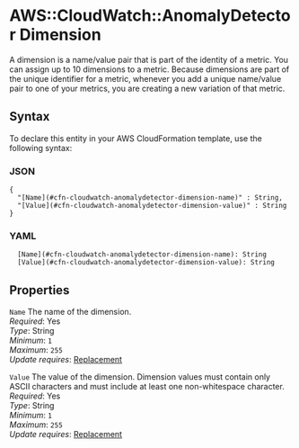 # AWS::CloudWatch::AnomalyDetector Dimension<a name="aws-properties-cloudwatch-anomalydetector-dimension"></a>

A dimension is a name/value pair that is part of the identity of a metric\. You can assign up to 10 dimensions to a metric\. Because dimensions are part of the unique identifier for a metric, whenever you add a unique name/value pair to one of your metrics, you are creating a new variation of that metric\. 

## Syntax<a name="aws-properties-cloudwatch-anomalydetector-dimension-syntax"></a>

To declare this entity in your AWS CloudFormation template, use the following syntax:

### JSON<a name="aws-properties-cloudwatch-anomalydetector-dimension-syntax.json"></a>

```
{
  "[Name](#cfn-cloudwatch-anomalydetector-dimension-name)" : String,
  "[Value](#cfn-cloudwatch-anomalydetector-dimension-value)" : String
}
```

### YAML<a name="aws-properties-cloudwatch-anomalydetector-dimension-syntax.yaml"></a>

```
  [Name](#cfn-cloudwatch-anomalydetector-dimension-name): String
  [Value](#cfn-cloudwatch-anomalydetector-dimension-value): String
```

## Properties<a name="aws-properties-cloudwatch-anomalydetector-dimension-properties"></a>

`Name`  <a name="cfn-cloudwatch-anomalydetector-dimension-name"></a>
The name of the dimension\.  
*Required*: Yes  
*Type*: String  
*Minimum*: `1`  
*Maximum*: `255`  
*Update requires*: [Replacement](https://docs.aws.amazon.com/AWSCloudFormation/latest/UserGuide/using-cfn-updating-stacks-update-behaviors.html#update-replacement)

`Value`  <a name="cfn-cloudwatch-anomalydetector-dimension-value"></a>
The value of the dimension\. Dimension values must contain only ASCII characters and must include at least one non\-whitespace character\.  
*Required*: Yes  
*Type*: String  
*Minimum*: `1`  
*Maximum*: `255`  
*Update requires*: [Replacement](https://docs.aws.amazon.com/AWSCloudFormation/latest/UserGuide/using-cfn-updating-stacks-update-behaviors.html#update-replacement)